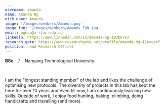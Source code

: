 ```yaml
---
username: amanda
name: Amanda Ng
nick_name: Amanda
image: '/images/members/Amanda.png'
image_fun: '/images/members/Amanda_FUN.jpg'
email: nghqa@a-star.edu.sg
linkedin: https://www.linkedin.com/in/amanda-ng-193b8783
research_gate: https://www.researchgate.net/profile/Amanda-Ng-4?ev=prf_overview
position: Lead Research Officer
---
```


**BSc** &nbsp;&nbsp; / &nbsp;&nbsp; Nanyang Technological University

<br/>

I am the "longest standing member" of the lab and likes the challenge of optimising new protocols. The diversity of projects in this lab has kept me here for over 10 years and even till now, I am continuously learning new skills. Outside of work, I enjoy food hunting, baking, climbing, doing handicrafts and travelling (and more).